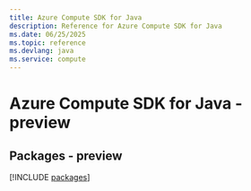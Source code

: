 ```yaml
---
title: Azure Compute SDK for Java
description: Reference for Azure Compute SDK for Java
ms.date: 06/25/2025
ms.topic: reference
ms.devlang: java
ms.service: compute
---
```

# Azure Compute SDK for Java - preview
## Packages - preview
[!INCLUDE [packages](compute-index.md)]